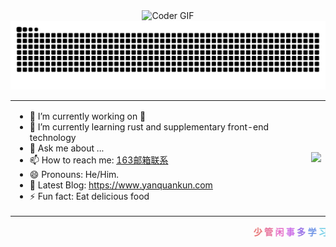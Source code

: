<div align="center">
  <img src="https://media.giphy.com/media/SWoSkN6DxTszqIKEqv/giphy.gif" alt="Coder GIF" width="500">
</div>

<div align="center">
  <img src="https://github.com/yanquankun/yanquankun/blob/output/github-contribution-grid-snake-dark.svg"/>
</div>

<html>
    <table style="margin-left: auto; margin-right: auto;">
        <tr>
            <td>
			<p></p>
                
- 🔭 I’m currently working on 👻
- 🌱 I’m currently learning rust and supplementary front-end technology
- 💬 Ask me about ...
- 📫 How to reach me: [163邮箱联系](mailto:17600610907@163.com)
- 😄 Pronouns: He/Him.
- 📕 Latest Blog: https://www.yanquankun.com
- ⚡ Fun fact: Eat delicious food
            </td>
            <td>
               <img src = "https://github-readme-stats.vercel.app/api/top-langs/?username=yanquankun&theme=radical">
            </td>
        </tr>
    </table>
</html>

<p align="center"><marquee align = "center"><b>
<font color="#e66b6d">少</font>
<font color="#e66d98">管</font>
<font color="#e66cc6">闲</font>
<font color="#cc6de6">事</font>
<font color="#9770e6">多</font>
<font color="#6d93e6">学</font>
<font color="#6fcde6">习</font>, 				
<font color="#cde670">今</font>
<font color="#e6df72">天</font>
<font color="#e6c073">不</font>
<font color="#e6a271">学</font>
<font color="#e6796f">习</font>
<font color="#e65454">明</font>
<font color="#e63333">天</font>
<font color="#e62c2c">变</font>
<font color="#e60101">shit</font>		
</b></marquee></p>
